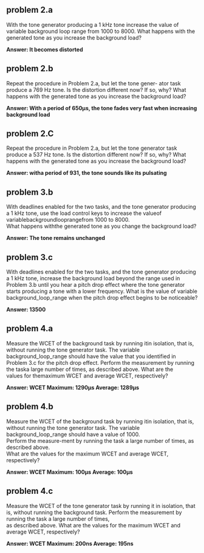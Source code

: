 ## problem 2.a
With the tone generator producing a 1 kHz tone increase the
value of variable background loop range from 1000 to 8000. What happens
with the generated tone as you increase the background load?

**Answer: It becomes distorted**

## problem 2.b
Repeat the procedure in Problem 2.a, but let the tone gener-
ator task produce a 769 Hz tone. Is the distortion different now? If so, why?
What happens with the generated tone as you increase the background load?

**Answer: With a period of 650µs, the tone fades very fast when increasing background load**

## problem 2.C
Repeat the procedure in Problem 2.a, but let the tone generator task produce a 537 Hz tone.
 Is the distortion different now?  If so, why? What happens with the generated tone as
 you increase the background load?

**Answer: witha period of 931, the tone sounds like its pulsating**

## problem 3.b
With deadlines enabled for the two tasks, and the tone generator producing a 1 kHz tone, 
use the load control keys to increase the valueof variablebackgroundlooprangefrom 1000 to 8000.  
What happens withthe generated tone as you change the background load?

**Answer: The tone remains unchanged**

## problem 3.c
With deadlines enabled for the two tasks, and the tone generator producing a 1 kHz tone, 
increase the background load beyond the range used in Problem 3.b until you hear a pitch drop 
effect where the tone generator starts producing a tone with a lower frequency.  What is the 
value of variable background_loop_range when the pitch drop effect begins to be noticeable?

**Answer: 13500**

## problem 4.a
Measure  the  WCET  of  the  background  task  by  running  itin  isolation,  that  is,  
without running the tone generator task.   The  variable background_loop_range should have the 
value that you identified in Problem 3.c for the pitch drop effect.  Perform the measurement 
by running the taska  large  number  of  times,  as  described  above.   What  are  the  
values  for  themaximum WCET and average WCET, respectively?

**Answer: WCET Maximum: 1290µs Average: 1289µs**

## problem 4.b
Measure  the  WCET  of  the  background  task  by  running  itin  isolation,  that  is,  
without running the tone generator task.   The variable background_loop_range should have a value of 1000.  
Perform the measure-ment by running the task a large number of times, as described above.  
What are the values for the maximum WCET and average WCET, respectively?

**Answer: WCET Maximum: 100µs Average: 100µs**

## problem 4.c
Measure the WCET of the tone generator task by running it in isolation, that is, 
without running the background task.  Perform the measurement by running the task a large number of times,  
as described above. What are the values for the maximum WCET and average WCET, respectively?

**Answer: WCET Maximum: 200ns Average: 195ns**

